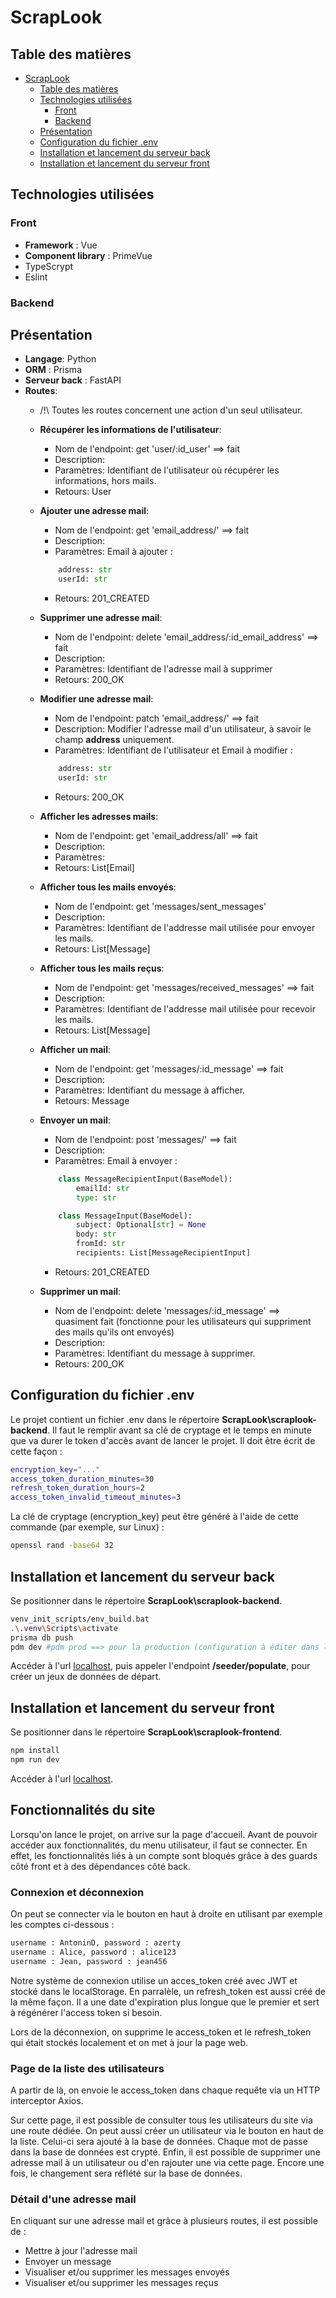 # ScrapLook

## Table des matières

* [ScrapLook](#scraplook)
  * [Table des matières](#table-des-matières)
  * [Technologies utilisées](#technologies-utilisées-)
    * [Front](#front)
    * [Backend](#backend)
  * [Présentation](#présentation)
  * [Configuration du fichier .env ](#configuration-du-fichier-env )
  * [Installation et lancement du serveur back](#installation-et-lancement-du-serveur-back)
  * [Installation et lancement du serveur front](#installation-et-lancement-du-serveur-front)

## Technologies utilisées 

### Front

- **Framework** : Vue
- **Component library** : PrimeVue
- TypeScrypt
- Eslint

### Backend

## Présentation

- **Langage**: Python
- **ORM** : Prisma
- **Serveur back** : FastAPI
- **Routes**: 
    - /!\ Toutes les routes concernent une action d'un seul utilisateur.

    - **Récupérer les informations de l'utilisateur**:
        - Nom de l'endpoint: get 'user/:id_user' ==> fait
        - Description:
        - Paramètres: Identifiant de l'utilisateur où récupérer les informations, hors mails.
        - Retours: User

    - **Ajouter une adresse mail**: 
        - Nom de l'endpoint: get 'email_address/' ==> fait
        - Description:
        - Paramètres: Email à ajouter :
        ```py
            address: str
            userId: str
        ```
        - Retours: 201_CREATED

    - **Supprimer une adresse mail**:
        - Nom de l'endpoint: delete 'email_address/:id_email_address' ==> fait
        - Description: 
        - Paramètres: Identifiant de l'adresse mail à supprimer
        - Retours: 200_OK

    - **Modifier une adresse mail**:
        - Nom de l'endpoint: patch 'email_address/' ==> fait
        - Description: Modifier l'adresse mail d'un utilisateur, à savoir le champ **address** uniquement.
        - Paramètres: Identifiant de l'utilisateur et Email à modifier :
        ```py
            address: str
            userId: str
        ```
        - Retours: 200_OK

    - **Afficher les adresses mails**:
        - Nom de l'endpoint: get 'email_address/all' ==> fait
        - Description: 
        - Paramètres: 
        - Retours: List[Email]

    - **Afficher tous les mails envoyés**:
        - Nom de l'endpoint: get 'messages/sent_messages'
        - Description: 
        - Paramètres: Identifiant de l'addresse mail utilisée pour envoyer les mails.
        - Retours: List[Message]

    - **Afficher tous les mails reçus**:
        - Nom de l'endpoint: get 'messages/received_messages' ==> fait
        - Description: 
        - Paramètres: Identifiant de l'addresse mail utilisée pour recevoir les mails.
        - Retours:  List[Message]

    - **Afficher un mail**:
        - Nom de l'endpoint: get 'messages/:id_message' ==> fait
        - Description: 
        - Paramètres: Identifiant du message à afficher.
        - Retours: Message

    - **Envoyer un mail**:
        - Nom de l'endpoint: post 'messages/' ==> fait
        - Description: 
        - Paramètres: Email à envoyer :
        ```py
            class MessageRecipientInput(BaseModel):
                emailId: str
                type: str

            class MessageInput(BaseModel):
                subject: Optional[str] = None
                body: str
                fromId: str
                recipients: List[MessageRecipientInput]
        ```
        - Retours: 201_CREATED

    - **Supprimer un mail**:
        - Nom de l'endpoint: delete 'messages/:id_message' ==> quasiment fait (fonctionne pour les utilisateurs qui suppriment des mails qu'ils ont envoyés)
        - Description: 
        - Paramètres: Identifiant du message à supprimer.
        - Retours: 200_OK

## Configuration du fichier .env 

Le projet contient un fichier .env dans le répertoire **ScrapLook\scraplook-backend**. 
Il faut le remplir avant sa clé de cryptage et le temps en minute que va durer le token d'accès avant de lancer le projet. 
Il doit être écrit de cette façon : 
```bash
encryption_key="..."
access_token_duration_minutes=30
refresh_token_duration_hours=2
access_token_invalid_timeout_minutes=3
```
La clé de cryptage (encryption_key) peut être généré à l'aide de cette commande (par exemple, sur Linux) : 
```bash
openssl rand -base64 32
```

## Installation et lancement du serveur back

Se positionner dans le répertoire **ScrapLook\scraplook-backend**.

```bash
venv_init_scripts/env_build.bat
.\.venv\Scripts\activate
prisma db push
pdm dev #pdm prod ==> pour la production (configuration à éditer dans le fichier 'pyproject.toml')
```

Accéder à l'url <a href="http://127.0.0.1:8000/docs">localhost</a>, puis appeler l'endpoint **/seeder/populate**, pour créer un jeux de données de départ.

## Installation et lancement du serveur front

Se positionner dans le répertoire **ScrapLook\scraplook-frontend**.

```bash
npm install
npm run dev
```

Accéder à l'url <a href="http://127.0.0.1:5173/">localhost</a>. 


## Fonctionnalités du site 

Lorsqu'on lance le projet, on arrive sur la page d'accueil. Avant de pouvoir accéder aux fonctionnalités, du menu utilisateur, il faut se connecter. En effet, les fonctionnalités liés à un compte sont bloqués grâce à des guards côté front et à des dépendances côté back. 

### Connexion et déconnexion 

On peut se connecter via le bouton en haut à droite en utilisant par exemple les comptes ci-dessous : 

```bash
username : AntoninD, password : azerty
username : Alice, password : alice123
username : Jean, password : jean456
```

Notre système de connexion utilise un acces_token créé avec JWT et stocké dans le localStorage. En parralèle, un refresh_token est aussi créé de la même façon. Il a une date d'expiration plus longue que le premier et sert à régénérer l'access token si besoin. 

Lors de la déconnexion, on supprime le access_token et le refresh_token qui était stockés localement et on met à jour la page web. 

### Page de la liste des utilisateurs

A partir de là, on envoie le access_token dans chaque requête via un HTTP interceptor Axios. 

Sur cette page, il est possible de consulter tous les utilisateurs du site via une route dédiée. 
On peut aussi créer un utilisateur via le bouton en haut de la liste. Celui-ci sera ajouté à la base de données. Chaque mot de passe dans la base de données est crypté. 
Enfin, il est possible de supprimer une adresse mail à un utilisateur ou d'en rajouter une via cette page. Encore une fois, le changement sera réflété sur la base de données. 

### Détail d'une adresse mail

En cliquant sur une adresse mail et grâce à plusieurs routes, il est possible de : 

- Mettre à jour l'adresse mail 
- Envoyer un message 
- Visualiser et/ou supprimer les messages envoyés 
- Visualiser et/ou supprimer les messages reçus  